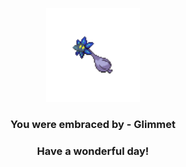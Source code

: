 <p align="center">
    <img src="https://raw.githubusercontent.com/PokeAPI/sprites/master/sprites/pokemon/969.png" width="150" height="150">
</p>
<h3 align="center">You were embraced by - <b>Glimmet</b></h3>
<h3 align="center">Have a wonderful day!</h3>
